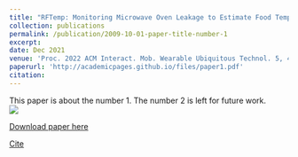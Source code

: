 ```yaml
---
title: "RFTemp: Monitoring Microwave Oven Leakage to Estimate Food Temperature"
collection: publications
permalink: /publication/2009-10-01-paper-title-number-1
excerpt: 
date: Dec 2021
venue: 'Proc. 2022 ACM Interact. Mob. Wearable Ubiquitous Technol. 5, 4, Article 144 (Dec 2021), 25 pages'
paperurl: 'http://academicpages.github.io/files/paper1.pdf'
citation: 
---
```

This paper is about the number 1. The number 2 is left for future work.
<img src="RMPTEMP.png" style="display: block; margin: auto;" />

[Download paper here](http://academicpages.github.io/files/paper1.pdf)

[Cite](https://doi.org/10.1145/3494967)
